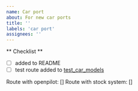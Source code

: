 ```yaml
---
name: Car port
about: For new car ports
title: ''
labels: 'car port'
assignees: ''
---
```


** Checklist **

- [ ] added to README
- [ ] test route added to [test_car_models](../../selfdrive/test/test_car_models.py)

Route with openpilot: []
Route with stock system: []

